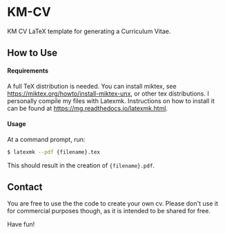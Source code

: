 # KM-CV

KM CV LaTeX template for generating a Curriculum Vitae.

## How to Use

#### Requirements

A full TeX distribution is needed. 
You can install miktex, see https://miktex.org/howto/install-miktex-unx, or other tex distributions.
I personally compile my files with Latexmk. Instructions on how to install it can be found at https://mg.readthedocs.io/latexmk.html.

#### Usage

At a command prompt, run:

```bash
$ latexmk --pdf {filename}.tex
```

This should result in the creation of ``{filename}.pdf``.

## Contact

You are free to use the the code to create your own cv. Please don't use it for commercial purposes though, as it is intended to be shared for free.

Have fun!
